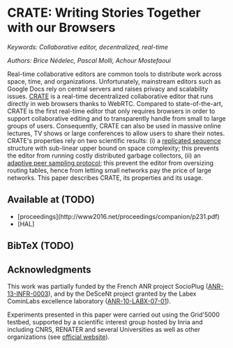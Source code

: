 # CRATE: Writing Stories Together with our Browsers

<i>Keywords: Collaborative editor, decentralized, real-time</i>

<i>Authors: Brice Nédelec, Pascal Molli, Achour Mostefaoui</i>


Real-time collaborative editors are common tools to distribute work across
space, time, and organizations. Unfortunately, mainstream editors such as Google
Docs rely on central servers and raises privacy and scalability issues.
[CRATE](https://github.com/Chat-Wane/CRATE) is a real-time decentralized
collaborative editor that runs directly in web browsers thanks to
WebRTC. Compared to state-of-the-art, CRATE is the first real-time editor that
only requires browsers in order to support collaborative editing and to
transparently handle from small to large groups of users. Consequently, CRATE
can also be used in massive online lectures, TV shows or large conferences to
allow users to share their notes. CRATE's properties rely on two scientific
results: (i) a [replicated sequence](https://github.com/Chat-Wane/LSEQTree)
structure with sub-linear upper bound on space complexity; this prevents the
editor from running costly distributed garbage collectors, (ii) an [adaptive
peer sampling protocol](https://github.com/Chat-Wane/spray-wrtc); this prevent
the editor from oversizing routing tables, hence from letting small networks pay
the price of large networks.  This paper describes CRATE, its properties and its
usage.

## Available at (TODO)

<ul>
  <li>[proceedings](http://www2016.net/proceedings/companion/p231.pdf)</li>
  <li>[HAL]</li>
</ul>

## BibTeX (TODO)

## Acknowledgments

This work was partially funded by the French ANR project SocioPlug
([ANR-13-INFR-0003](http://www.agence-nationale-recherche.fr/?Projet=ANR-13-INFR-0003)),
and by the DeSceNt project granted by the Labex CominLabs excellence laboratory
([ANR-10-LABX-07-01](http://www.descent.cominlabs.ueb.eu/fr)).

Experiments presented in this paper were carried out using the Grid'5000
testbed, supported by a scientific interest group hosted by Inria and including
CNRS, RENATER and several Universities as well as other organizations (see
[official website](https://www.grid5000.fr)).